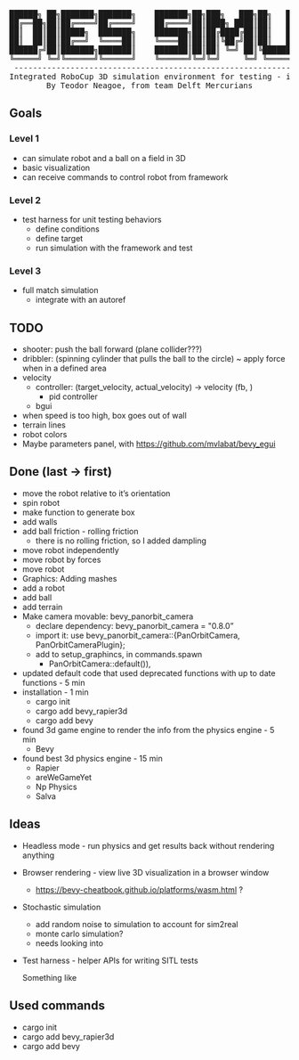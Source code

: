 <div align = "center">
<pre>
██████╗ ██╗███████╗███████╗    ███████╗██╗███╗   ███╗██╗   ██╗██╗      █████╗ ████████╗ ██████╗ ██████╗ 
██╔══██╗██║██╔════╝██╔════╝    ██╔════╝██║████╗ ████║██║   ██║██║     ██╔══██╗╚══██╔══╝██╔═══██╗██╔══██╗
██║  ██║██║█████╗  ███████╗    ███████╗██║██╔████╔██║██║   ██║██║     ███████║   ██║   ██║   ██║██████╔╝
██║  ██║██║██╔══╝  ╚════██║    ╚════██║██║██║╚██╔╝██║██║   ██║██║     ██╔══██║   ██║   ██║   ██║██╔══██╗
██████╔╝██║███████╗███████║    ███████║██║██║ ╚═╝ ██║╚██████╔╝███████╗██║  ██║   ██║   ╚██████╔╝██║  ██║
╚═════╝ ╚═╝╚══════╝╚══════╝    ╚══════╝╚═╝╚═╝     ╚═╝ ╚═════╝ ╚══════╝╚═╝  ╚═╝   ╚═╝    ╚═════╝ ╚═╝  ╚═╝
 -------------------------------------------------------------------------------------------------------
Integrated RoboCup 3D simulation environment for testing - in Rust 
By Teodor Neagoe, from team Delft Mercurians
</pre>
</div>

## Goals

### Level 1

- can simulate robot and a ball on a field in 3D
- basic visualization
- can receive commands to control robot from framework

### Level 2

- test harness for unit testing behaviors
    - define conditions
    - define target
    - run simulation with the framework and test

### Level 3

- full match simulation
    - integrate with an autoref

## TODO

- shooter: push the ball forward (plane collider???)
- dribbler: (spinning cylinder that pulls the ball to the circle) ~ apply force when in a defined area
- velocity
    - controller: (target_velocity, actual_velocity) → velocity (fb, )
        - pid controller
    - bgui
- when speed is too high, box goes out of wall
- terrain lines
- robot colors
- Maybe parameters panel, with https://github.com/mvlabat/bevy_egui

## Done (last → first)

- move the robot relative to it’s orientation
- spin robot
- make function to generate box
- add walls
- add ball friction - rolling friction
    - there is no rolling friction, so I added dampling
- move robot independently
- move robot by forces
- move robot
- Graphics: Adding mashes
- add a robot
- add ball
- add terrain
- Make camera movable: bevy_panorbit_camera
    - declare dependency: bevy_panorbit_camera = "0.8.0”
    - import it: use bevy_panorbit_camera::{PanOrbitCamera, PanOrbitCameraPlugin};
    - add to setup_graphincs, in commands.spawn
        - PanOrbitCamera::default()),
- updated default code that used deprecated functions with up to date functions - 5 min
- installation - 1 min
    - cargo init
    - cargo add bevy_rapier3d
    - cargo add bevy
- found 3d game engine to render the info from the physics engine - 5 min
    - Bevy
- found best 3d physics engine - 15 min
    - Rapier
    - areWeGameYet
    - Np Physics
    - Salva

## Ideas

- Headless mode - run physics and get results back without rendering anything
- Browser rendering - view live 3D visualization in a browser window
    - https://bevy-cheatbook.github.io/platforms/wasm.html ?
- Stochastic simulation
    - add random noise to simulation to account for sim2real
    - monte carlo simulation?
    - needs looking into
- Test harness - helper APIs for writing SITL tests
    
    Something like
    

## Used commands

- cargo init
- cargo add bevy_rapier3d
- cargo add bevy
